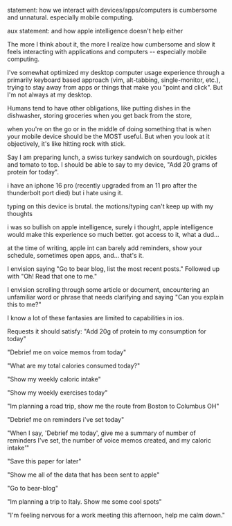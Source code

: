 statement: how we interact with devices/apps/computers is cumbersome and unnatural.
especially mobile computing.

aux statement: and how apple intelligence doesn't help either

The more I think about it, the more I realize how cumbersome and slow it feels interacting
with applications and computers -- especially mobile computing.

I've somewhat optimized my desktop computer usage experience through a primarily keyboard based approach (vim, alt-tabbing, single-monitor, etc.),
trying to stay away from apps or things that make you "point and click". But I'm not always at my desktop.

Humans tend to have other obligations, like putting dishes in the dishwasher, storing groceries when you get back from the store,

when you're on the go or in the middle of doing something that is when
your mobile device should be the MOST useful. But when you look at it objectively,
it's like hitting rock with stick.

Say I am preparing lunch, a swiss turkey sandwich on sourdough, pickles and tomato to top.
I should be able to say to my device, "Add 20 grams of protein for today".

i have an iphone 16 pro (recently upgraded from an 11 pro after the thunderbolt port died)
but i hate using it.

typing on this device is brutal.
the motions/typing can't keep up with my thoughts

i was so bullish on apple intelligence, surely i thought, apple intelligence would make this experience so much better.
got access to it, what a dud...

at the time of writing, apple int can barely add reminders, show your schedule, sometimes open apps, and... that's it.

I envision saying "Go to bear blog, list the most recent posts." Followed up with "Oh! Read that one to me."

I envision scrolling through some article or document, encountering an unfamiliar word or phrase that needs clarifying
and saying "Can you explain this to me?"

I know a lot of these fantasies are limited to capabilities in ios.

Requests it should satisfy:
"Add 20g of protein to my consumption for today"

"Debrief me on voice memos from today"

"What are my total calories consumed today?"

"Show my weekly caloric intake"

"Show my weekly exercises today"

"Im planning a road trip, show me the route from Boston to Columbus OH"

"Debrief me on reminders i've set today"

"When I say, 'Debrief me today', give me a summary of number of reminders I've set, the number of voice memos created, and my caloric intake'"

"Save this paper for later"

"Show me all of the data that has been sent to apple"

"Go to bear-blog"

"Im planning a trip to Italy. Show me some cool spots"

"I'm feeling nervous for a work meeting this afternoon, help me calm down."
